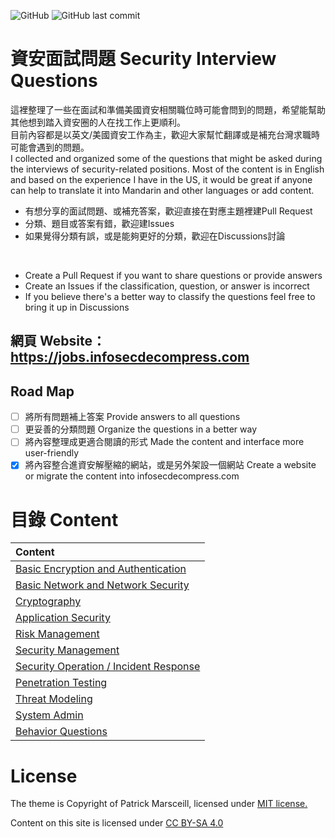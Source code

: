![GitHub](https://img.shields.io/github/license/Infosecdecompress/Security_Interview_Questions?label=License) ![GitHub last commit](https://img.shields.io/github/last-commit/Infosecdecompress/Security_Interview_Questions?label=Last%20Update)

# 資安面試問題 Security Interview Questions
這裡整理了一些在面試和準備美國資安相關職位時可能會問到的問題，希望能幫助其他想到踏入資安圈的人在找工作上更順利。  
目前內容都是以英文/美國資安工作為主，歡迎大家幫忙翻譯或是補充台灣求職時可能會遇到的問題。  
I collected and organized some of the questions that might be asked during the interviews of security-related positions.
Most of the content is in English and based on the experience I have in the US, it would be great if anyone can help to translate it into Mandarin and other languages or add content.

* 有想分享的面試問題、或補充答案，歡迎直接在對應主題裡建Pull Request
* 分類、題目或答案有錯，歡迎建Issues
* 如果覺得分類有誤，或是能夠更好的分類，歡迎在Discussions討論
<br />

* Create a Pull Request if you want to share questions or provide answers
* Create an Issues if the classification, question, or answer is incorrect
* If you believe there's a better way to classify the questions feel free to bring it up in Discussions

## 網頁 Website：https://jobs.infosecdecompress.com

## Road Map
- [ ] 將所有問題補上答案 Provide answers to all questions
- [ ] 更妥善的分類問題 Organize the questions in a better way
- [ ] 將內容整理成更適合閱讀的形式 Made the content and interface more user-friendly
- [x] 將內容整合進資安解壓縮的網站，或是另外架設一個網站 Create a website or migrate the content into infosecdecompress.com 

# 目錄 Content

| Content                                                      |
| :----------------------------------------------------------- |
| [Basic Encryption and Authentication](Categories/BasicEncryptionAndAuthentication.md) |
| [Basic Network and Network Security](Categories/BasicNetworkAndNetworkSecurity.md) |
| [Cryptography](Categories/Cryptography.md)                   |
| [Application Security](Categories/ApplicationSecurity.md)    |
| [Risk Management ](Categories/RiskManagement.md)             |
| [Security Management](Categories/SecurityManagement.md)      |
| [Security Operation / Incident Response](Categories/SecurityOperationandIncidentResponse.md) |
| [Penetration Testing](Categories/PenetrationTesting.md) |
| [Threat Modeling](Categories/ThreatModeling.md) |
| [System Admin](Categories/SystemAdmin.md)                    |
| [Behavior Questions](Categories/BehaviorQuestion.md)         |

# License
The theme is Copyright of Patrick Marsceill, licensed under [MIT license.](https://github.com/pmarsceill/just-the-docs/tree/master/LICENSE.txt)

Content on this site is licensed under [CC BY-SA 4.0](https://creativecommons.org/licenses/by-sa/4.0)
